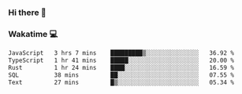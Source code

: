 ### Hi there 👋

<!--
**kikyou14/kikyou14** is a ✨ _special_ ✨ repository because its `README.md` (this file) appears on your GitHub profile.

Here are some ideas to get you started:

- 🔭 I’m currently working on ...
- 🌱 I’m currently learning ...
- 👯 I’m looking to collaborate on ...
- 🤔 I’m looking for help with ...
- 💬 Ask me about ...
- 📫 How to reach me: ...
- 😄 Pronouns: ...
- ⚡ Fun fact: ...
-->

### Wakatime 💻

<!--START_SECTION:waka-->

```txt
JavaScript   3 hrs 7 mins    █████████▒░░░░░░░░░░░░░░░   36.92 %
TypeScript   1 hr 41 mins    █████░░░░░░░░░░░░░░░░░░░░   20.00 %
Rust         1 hr 24 mins    ████░░░░░░░░░░░░░░░░░░░░░   16.59 %
SQL          38 mins         ██░░░░░░░░░░░░░░░░░░░░░░░   07.55 %
Text         27 mins         █▒░░░░░░░░░░░░░░░░░░░░░░░   05.34 %
```

<!--END_SECTION:waka-->